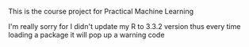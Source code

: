 This is the course project for Practical Machine Learning

I'm really sorry for I didn't update my R to 3.3.2 version thus every time loading a package it will pop up a warning code
